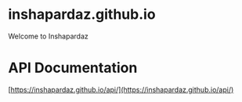 # inshapardaz.github.io

Welcome to Inshapardaz

# API Documentation
[https://inshapardaz.github.io/api/](https://inshapardaz.github.io/api/)
